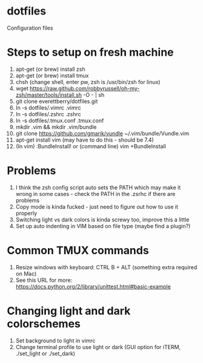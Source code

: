 # dotfiles
Configuration files

# Steps to setup on fresh machine
1. apt-get (or brew) install zsh
2. apt-get (or brew) install tmux
2. chsh (change shell, enter pw, zsh is /usr/bin/zsh for linux)
3. wget https://raw.github.com/robbyrussell/oh-my-zsh/master/tools/install.sh -O - | sh
4. git clone everettberry/dotfiles.git
5. ln -s dotfiles/.vimrc .vimrc
6. ln -s dotfiles/.zshrc .zshrc
7. ln -s dotfiles/.tmux.conf .tmux.conf
7. mkdir .vim && mkdir .vim/bundle
8. git clone https://github.com/gmarik/vundle ~/.vim/bundle/Vundle.vim 
8. apt-get install vim (may have to do this - should be 7.4)
9. (In vim) :BundleInstall! or (command line) vim +BundleInstall

# Problems
1. I think the zsh config script auto sets the PATH which may make it wrong in some cases - check the PATH in the .zsrhc if there are problems
2. Copy mode is kinda fucked - just need to figure out how to use it properly
3. Switching light vs dark colors is kinda screwy too, improve this a little
4. Set up auto indenting in VIM based on file type (maybe find a plugin?)

# Common TMUX commands
1. Resize windows with keyboard: CTRL B + ALT <arrow key> (something extra required on Mac) 
2. See this URL for more: https://docs.python.org/2/library/unittest.html#basic-example

# Changing light and dark colorschemes
1. Set background to light in vimrc
2. Change terminal profile to use light or dark (GUI option for iTERM, ./set_light or ./set_dark)

